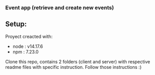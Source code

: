 ### Event app (retrieve and create new events)

## Setup:

Proyect creacted with:
- node : v14.17.6
- npm : 7.23.0

Clone this repo, contains 2 folders (client and server) with respective readme files with specific instruction. Follow those instructions :)
